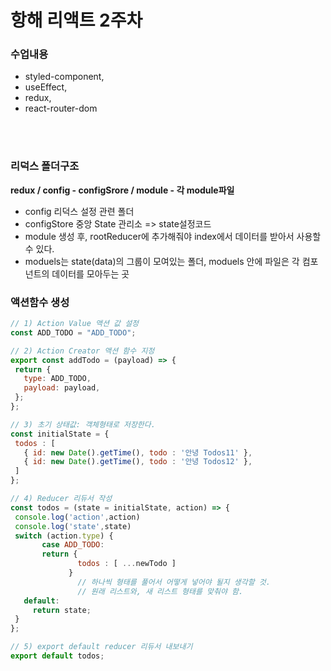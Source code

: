 # 항해 리액트 2주차 
### 수업내용
- styled-component, 
- useEffect, 
- redux, 
- react-router-dom
<br>
<br>

### 리덕스 폴더구조
**redux / config - configSrore / module - 각 module파일**<br>
- config 리덕스 설정 관련 폴더
- configStore 중앙 State 관리소 => state설정코드 
- module 생성 후, rootReducer에 추가해줘야 index에서 데이터를 받아서 사용할 수 있다.
- moduels는 state(data)의 그룹이 모여있는 폴더, moduels 안에 파일은 각 컴포넌트의 데이터를 모아두는 곳
 
 ### 액션함수 생성
 ```javascript
 // 1) Action Value 액션 값 설정
const ADD_TODO = "ADD_TODO";

// 2) Action Creator 액션 함수 지정
export const addTodo = (payload) => {
  return {
    type: ADD_TODO,
    payload: payload,
  };
};

// 3) 초기 상태값: 객체형태로 저장한다.
const initialState = {
  todos : [
    { id: new Date().getTime(), todo : '안녕 Todos11' },
    { id: new Date().getTime(), todo : '안녕 Todos12' },
  ]
};

// 4) Reducer 리듀서 작성
const todos = (state = initialState, action) => {
  console.log('action',action)
  console.log('state',state)
  switch (action.type) {
		case ADD_TODO:
		return {
		        todos : [ ...newTodo ]
		      }
				// 하나씩 형태를 풀어서 어떻게 넣어야 될지 생각할 것. 
				// 원래 리스트와, 새 리스트 형태를 맞춰야 함.
    default:
      return state;
  }
};

// 5) export default reducer 리듀서 내보내기
export default todos;
